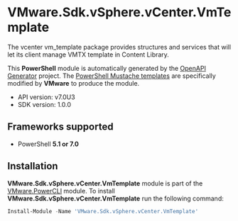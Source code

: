 # VMware.Sdk.vSphere.vCenter.VmTemplate

The vcenter vm_template package provides structures and services that will let its client manage VMTX template in Content Library.

This **PowerShell** module is automatically generated by the [OpenAPI Generator](https://openapi-generator.tech) project. The [PowerShell Mustache templates](https://github.com/OpenAPITools/openapi-generator/tree/master/modules/openapi-generator/src/main/resources/powershell) are specifically modified by **VMware** to produce the module.

- API version: v7.0U3
- SDK version: 1.0.0

<a name="frameworks-supported"></a>
## Frameworks supported
- PowerShell **5.1 or 7.0**

<a name="installation"></a>
## Installation

**VMware.Sdk.vSphere.vCenter.VmTemplate** module is part of the [VMware.PowerCLI](https://www.powershellgallery.com/packages/VMware.PowerCLI) module. To install **VMware.Sdk.vSphere.vCenter.VmTemplate** run the following command:

```powershell
Install-Module -Name 'VMware.Sdk.vSphere.vCenter.VmTemplate'
```
